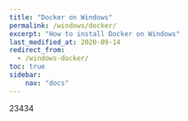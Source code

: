```yaml
---
title: "Docker on Windows"
permalink: /windows/docker/
excerpt: "How to install Docker on Windows"
last_modified_at: 2020-09-14
redirect_from:
  - /windows-docker/
toc: true
sidebar:
    nav: "docs"
---
```


23434